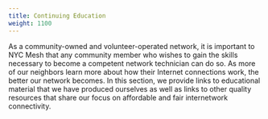 ```yaml
---
title: Continuing Education
weight: 1100
---
```


As a community-owned and volunteer-operated network, it is important to NYC Mesh that any community member who wishes to gain the skills necessary to become a competent network technician can do so. As more of our neighbors learn more about how their Internet connections work, the better our network becomes. In this section, we provide links to educational material that we have produced ourselves as well as links to other quality resources that share our focus on affordable and fair internetwork connectivity. 
